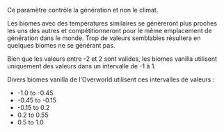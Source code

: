 Ce paramètre contrôle la génération et non le climat.

Les biomes avec des températures similaires se génèreront plus proches les uns des autres
et compétitionneront pour le même emplacement de génération dans le monde.
Trop de valeurs semblables résultera en quelques biomes ne se générant pas.

Bien que les valeurs entre -2 et 2 sont valides, les biomes vanilla utilisent uniquement
des valeurs dans un intervalle de -1 à 1.

Divers biomes vanilla de l'Overworld utilisent ces intervalles de valeurs :
* -1.0 to -0.45
* -0.45 to -0.15
* -0.15 to 0.2
* 0.2 to 0.55
* 0.5 to 1.0